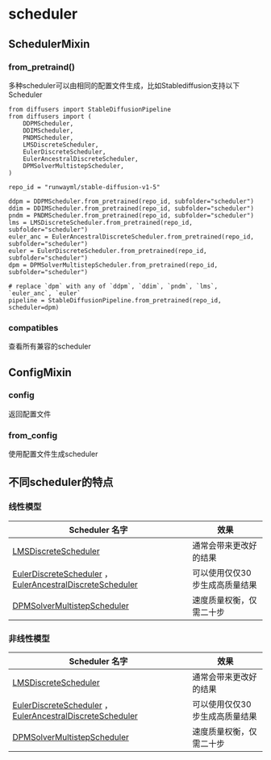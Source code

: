 # scheduler

## SchedulerMixin

### from_pretraind()

多种scheduler可以由相同的配置文件生成，比如Stablediffusion支持以下Scheduler

```
from diffusers import StableDiffusionPipeline
from diffusers import (
    DDPMScheduler,
    DDIMScheduler,
    PNDMScheduler,
    LMSDiscreteScheduler,
    EulerDiscreteScheduler,
    EulerAncestralDiscreteScheduler,
    DPMSolverMultistepScheduler,
)

repo_id = "runwayml/stable-diffusion-v1-5"

ddpm = DDPMScheduler.from_pretrained(repo_id, subfolder="scheduler")
ddim = DDIMScheduler.from_pretrained(repo_id, subfolder="scheduler")
pndm = PNDMScheduler.from_pretrained(repo_id, subfolder="scheduler")
lms = LMSDiscreteScheduler.from_pretrained(repo_id, subfolder="scheduler")
euler_anc = EulerAncestralDiscreteScheduler.from_pretrained(repo_id, subfolder="scheduler")
euler = EulerDiscreteScheduler.from_pretrained(repo_id, subfolder="scheduler")
dpm = DPMSolverMultistepScheduler.from_pretrained(repo_id, subfolder="scheduler")

# replace `dpm` with any of `ddpm`, `ddim`, `pndm`, `lms`, `euler_anc`, `euler`
pipeline = StableDiffusionPipeline.from_pretrained(repo_id, scheduler=dpm)
```

### compatibles

查看所有兼容的scheduler

## ConfigMixin

### config

返回配置文件

### from_config

使用配置文件生成scheduler

## 不同scheduler的特点

### 线性模型

| Scheduler 名字                                               | 效果                           |
| ------------------------------------------------------------ | ------------------------------ |
| [LMSDiscreteScheduler](https://huggingface.co/docs/diffusers/v0.17.1/en/api/schedulers/lms_discrete#diffusers.LMSDiscreteScheduler) | 通常会带来更改好的结果         |
| [EulerDiscreteScheduler](https://huggingface.co/docs/diffusers/v0.17.1/en/api/schedulers/euler#diffusers.EulerDiscreteScheduler) ，[EulerAncestralDiscreteScheduler](https://huggingface.co/docs/diffusers/v0.17.1/en/api/schedulers/euler_ancestral#diffusers.EulerAncestralDiscreteScheduler) | 可以使用仅仅30步生成高质量结果 |
| [DPMSolverMultistepScheduler](https://huggingface.co/docs/diffusers/v0.17.1/en/api/schedulers/multistep_dpm_solver#diffusers.DPMSolverMultistepScheduler) | 速度质量权衡，仅需二十步       |

### 非线性模型

| Scheduler 名字                                               | 效果                           |
| ------------------------------------------------------------ | ------------------------------ |
| [LMSDiscreteScheduler](https://huggingface.co/docs/diffusers/v0.17.1/en/api/schedulers/lms_discrete#diffusers.LMSDiscreteScheduler) | 通常会带来更改好的结果         |
| [EulerDiscreteScheduler](https://huggingface.co/docs/diffusers/v0.17.1/en/api/schedulers/euler#diffusers.EulerDiscreteScheduler) ，[EulerAncestralDiscreteScheduler](https://huggingface.co/docs/diffusers/v0.17.1/en/api/schedulers/euler_ancestral#diffusers.EulerAncestralDiscreteScheduler) | 可以使用仅仅30步生成高质量结果 |
| [DPMSolverMultistepScheduler](https://huggingface.co/docs/diffusers/v0.17.1/en/api/schedulers/multistep_dpm_solver#diffusers.DPMSolverMultistepScheduler) | 速度质量权衡，仅需二十步       |

